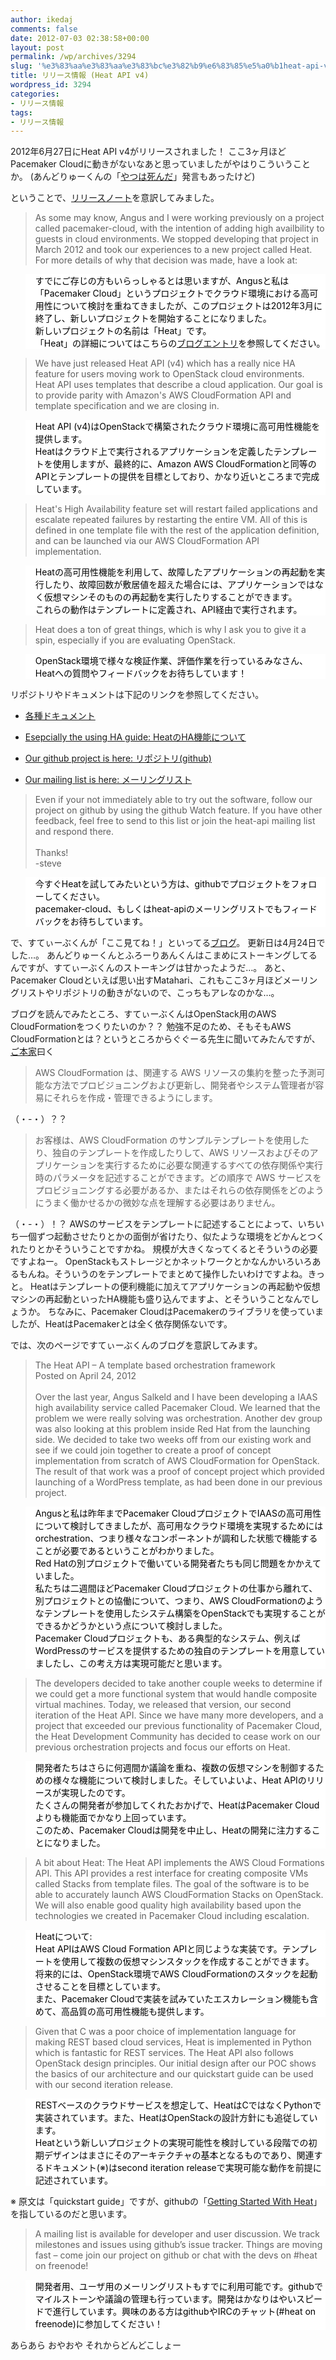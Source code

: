 ```yaml
---
author: ikedaj
comments: false
date: 2012-07-03 02:38:58+00:00
layout: post
permalink: /wp/archives/3294
slug: '%e3%83%aa%e3%83%aa%e3%83%bc%e3%82%b9%e6%83%85%e5%a0%b1heat-api-v4'
title: リリース情報 (Heat API v4)
wordpress_id: 3294
categories:
- リリース情報
tags:
- リリース情報
---
```


2012年6月27日にHeat API v4がリリースされました！
ここ3ヶ月ほどPacemaker Cloudに動きがないなあと思っていましたがやはりこういうことか。
(あんどりゅーくんの「[やつは死んだ](http://oss.clusterlabs.org/pipermail/pacemaker/2012-June/014346.html)」発言もあったけど)
  

ということで、[リリースノート](http://oss-us-1.clusterlabs.org/pipermail/pcmk-cloud/2012-June/000721.html)を意訳してみました。
  



<blockquote>
As some may know, Angus and I were working previously on a project called pacemaker-cloud, with the intention of adding high availbility to guests in cloud environments. We stopped developing that project in March 2012 and took our experiences to a new project called Heat. For more details of why that decision was made, have a look at: <br>
</blockquote>




<blockquote style="background-color:white;border-color:white;color:black;">
すでにご存じの方もいらっしゃるとは思いますが、Angusと私は「Pacemaker Cloud」というプロジェクトでクラウド環境における高可用性について検討を重ねてきましたが、このプロジェクトは2012年3月に終了し、新しいプロジェクトを開始することになりました。<br>
新しいプロジェクトの名前は「Heat」です。<br>
「Heat」の詳細についてはこちらの<a href="http://sdake.wordpress.com/2012/04/24/the-heat-api-a-template-based-orchestration-framework/" target="_blank">ブログエントリ</a>を参照してください。<br>
</blockquote>




<blockquote>
We have just released Heat API (v4) which has a really nice HA feature for users moving work to OpenStack cloud environments. Heat API uses templates that describe a cloud application. Our goal is to provide parity with Amazon's AWS CloudFormation API and template specification and we are closing in.<br>
</blockquote>




<blockquote style="background-color:white;border-color:white;color:black;">
Heat API (v4)はOpenStackで構築されたクラウド環境に高可用性機能を提供します。<br>
Heatはクラウド上で実行されるアプリケーションを定義したテンプレートを使用しますが、最終的に、Amazon AWS CloudFormationと同等のAPIとテンプレートの提供を目標としており、かなり近いところまで完成しています。<br>
</blockquote>




<blockquote>
Heat's High Availability feature set will restart failed applications and escalate repeated failures by restarting the entire VM. All of this is defined in one template file with the rest of the application definition, and can be launched via our AWS CloudFormation API implementation.<br>
</blockquote>




<blockquote style="background-color:white;border-color:white;color:black;">
Heatの高可用性機能を利用して、故障したアプリケーションの再起動を実行したり、故障回数が敷居値を超えた場合には、アプリケーションではなく仮想マシンそのものの再起動を実行したりすることができます。<br>
これらの動作はテンプレートに定義され、API経由で実行されます。<br>
</blockquote>




<blockquote>
Heat does a ton of great things, which is why I ask you to give it a spin, especially if you are evaluating OpenStack.<br>
</blockquote>




<blockquote style="background-color:white;border-color:white;color:black;">
OpenStack環境で様々な検証作業、評価作業を行っているみなさん、Heatへの質問やフィードバックをお待ちしています！<br>
</blockquote>


リポジトリやドキュメントは下記のリンクを参照してください。




  * [各種ドキュメント](https://github.com/heat-api/heat/wiki)



  * [Esepcially the using HA guide: HeatのHA機能について](https://github.com/heat-api/heat/wiki/Using-HA)



  * [Our github project is here: リポジトリ(github)](https://github.com/heat-api)



  * [Our mailing list is here: メーリングリスト](http://lists.heat-api.org/mailman/listinfo/discuss)



  



<blockquote>
Even if your not immediately able to try out the software, follow our project on github by using the github Watch feature. If you have other feedback, feel free to send to this list or join the heat-api mailing list and respond there.<br>
<br>
Thanks!<br>
-steve<br>
</blockquote>




<blockquote style="background-color:white;border-color:white;color:black;">
今すぐHeatを試してみたいという方は、githubでプロジェクトをフォローしてください。<br>
pacemaker-cloud、もしくはheat-apiのメーリングリストでもフィードバックをお待ちしています。<br>
</blockquote>


で、すてぃーぶくんが「ここ見てね！」といってる[ブログ](http://sdake.wordpress.com/2012/04/24/the-heat-api-a-template-based-orchestration-framework/)。
更新日は4月24日でした…。
あんどりゅーくんとふろーりあんくんはこまめにストーキングしてるんですが、すてぃーぶくんのストーキングは甘かったようだ…。
あと、Pacemaker Cloudといえば思い出すMatahari、これもここ3ヶ月ほどメーリングリストやリポジトリの動きがないので、こっちもアレなのかな…。
  

ブログを読んでみたところ、すてぃーぶくんはOpenStack用のAWS CloudFormationをつくりたいのか？？
勉強不足のため、そもそもAWS CloudFormationとは？というところからぐぐーる先生に聞いてみたんですが、[ご本家](http://aws.amazon.com/jp/cloudformation/)曰く


<blockquote>
AWS CloudFormation は、関連する AWS リソースの集約を整った予測可能な方法でプロビジョニングおよび更新し、開発者やシステム管理者が容易にそれらを作成・管理できるようにします。<br>
</blockquote>


（・-・）？？


<blockquote>
お客様は、AWS CloudFormation のサンプルテンプレートを使用したり、独自のテンプレートを作成したりして、AWS リソースおよびそのアプリケーションを実行するために必要な関連するすべての依存関係や実行時のパラメータを記述することができます。どの順序で AWS サービスをプロビジョニングする必要があるか、またはそれらの依存関係をどのようにうまく働かせるかの微妙な点を理解する必要はありません。<br>
</blockquote>


（・-・）！？
AWSのサービスをテンプレートに記述することによって、いちいち一個ずつ起動させたりとかの面倒が省けたり、似たような環境をどかんとつくれたりとかそういうことですかね。
規模が大きくなってくるとそういうの必要ですよねー。
OpenStackもストレージとかネットワークとかなんかいろいろあるもんね。そういうのをテンプレートでまとめて操作したいわけですよね。きっと。
Heatはテンプレートの便利機能に加えてアプリケーションの再起動や仮想マシンの再起動といったHA機能も盛り込んでますよ、とそういうことなんでしょうか。
ちなみに、Pacemaker CloudはPacemakerのライブラリを使っていましたが、HeatはPacemakerとは全く依存関係ないです。
  

では、次のページですてぃーぶくんのブログを意訳してみます。



<blockquote>
The Heat API – A template based orchestration framework<br>
Posted on April 24, 2012<br>
<br>
Over the last year, Angus Salkeld and I have been developing a IAAS high availability service called Pacemaker Cloud. We learned that the problem we were really solving was orchestration. Another dev group was also looking at this problem inside Red Hat from the launching side. We decided to take two weeks off from our existing work and see if we could join together to create a proof of concept implementation from scratch of AWS CloudFormation for OpenStack. The result of that work was a proof of concept project which provided launching of a WordPress template, as had been done in our previous project. <br>
</blockquote>




<blockquote style="background-color:white;border-color:white;color:black;">
Angusと私は昨年までPacemaker CloudプロジェクトでIAASの高可用性について検討してきましたが、高可用なクラウド環境を実現するためにはorchestration、つまり様々なコンポーネントが調和した状態で機能することが必要であるということがわかりました。<br>
Red Hatの別プロジェクトで働いている開発者たちも同じ問題をかかえていました。<br>
私たちは二週間ほどPacemaker Cloudプロジェクトの仕事から離れて、別プロジェクトとの協働について、つまり、AWS CloudFormationのようなテンプレートを使用したシステム構築をOpenStackでも実現することができるかどうかという点について検討しました。<br>
Pacemaker Cloudプロジェクトも、ある典型的なシステム、例えばWordPressのサービスを提供するための独自のテンプレートを用意していましたし、この考え方は実現可能だと思います。<br>
</blockquote>




<blockquote>
The developers decided to take another couple weeks to determine if we could get a more functional system that would handle composite virtual machines. Today, we released that version, our second iteration of  the Heat API. Since we have many more developers, and a project that exceeded our previous functionality of Pacemaker Cloud, the Heat Development Community has decided to cease work on our previous orchestration projects and focus our efforts on Heat.<br>
</blockquote>




<blockquote style="background-color:white;border-color:white;color:black;">
開発者たちはさらに何週間か議論を重ね、複数の仮想マシンを制御するための様々な機能について検討しました。そしていよいよ、Heat APIのリリースが実現したのです。<br>
たくさんの開発者が参加してくれたおかげで、HeatはPacemaker Cloudよりも機能面でかなり上回っています。<br>
このため、Pacemaker Cloudは開発を中止し、Heatの開発に注力することになりました。<br>
</blockquote>




<blockquote>
A bit about Heat:  The Heat API implements the AWS Cloud Formations API. This API provides a rest interface for creating composite VMs called Stacks from template files. The goal of the software is to be able to accurately launch AWS CloudFormation Stacks on OpenStack. We will also enable good quality high availability based upon the technologies we created in Pacemaker Cloud including escalation. <br>
</blockquote>




<blockquote style="background-color:white;border-color:white;color:black;">
Heatについて:<br>
Heat APIはAWS Cloud Formation APIと同じような実装です。テンプレートを使用して複数の仮想マシンスタックを作成することができます。<br>
将来的には、OpenStack環境でAWS CloudFormationのスタックを起動させることを目標としています。<br>
また、Pacemaker Cloudで実装を試みていたエスカレーション機能も含めて、高品質の高可用性機能も提供します。<br>
</blockquote>




<blockquote>
Given that C was a poor choice of implementation language for making REST based cloud services, Heat is implemented in Python which is fantastic for REST services. The Heat API also follows OpenStack design principles. Our initial design after our POC shows the basics of our architecture and our quickstart guide can be used with our second iteration release. <br>
</blockquote>




<blockquote style="background-color:white;border-color:white;color:black;">
RESTベースのクラウドサービスを想定して、HeatはCではなくPythonで実装されています。また、HeatはOpenStackの設計方針にも追従しています。<br>
Heatという新しいプロジェクトの実現可能性を検討している段階での初期デザインはまさにそのアーキテクチャの基本となるものであり、関連するドキュメント(※)はsecond iteration releaseで実現可能な動作を前提に記述されています。<br>
</blockquote>


※ 原文は「quickstart guide」ですが、githubの「[Getting Started With Heat](https://github.com/heat-api/heat/blob/master/docs/GettingStarted.rst)」を指しているのだと思います。
  



<blockquote>
A mailing list is available for developer and user discussion. We track milestones and issues using github’s issue tracker. Things are moving fast – come join our project on github or chat with the devs on #heat on freenode!<br>
</blockquote>




<blockquote style="background-color:white;border-color:white;color:black;">
開発者用、ユーザ用のメーリングリストもすでに利用可能です。githubでマイルストーンや議論の管理も行っています。開発はかなりはやいスピードで進行しています。興味のある方はgithubやIRCのチャット(#heat on freenode)に参加してください！<br>
</blockquote>


  

あらあら おやおや それからどんどこしょー
